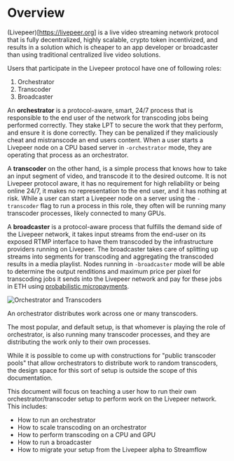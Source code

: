 # Overview

(Livepeer)[https://livepeer.org] is a live video streaming network protocol that is fully decentralized, highly scalable, crypto token incentivized, and results in a solution which is cheaper to an app developer or broadcaster than using traditional centralized live video solutions.

Users that participate in the Livepeer protocol have one of following roles:

1. Orchestrator
2. Transcoder
3. Broadcaster

An **orchestrator** is a protocol-aware, smart, 24/7 process that is responsible to the end user of the network for transcoding jobs being performed correctly. They stake LPT to secure the work that they perform, and ensure it is done correctly. They can be penalized if they maliciously cheat and mistranscode an end users content. When a user starts a Livepeer node on a CPU based server in `-orchestrator` mode, they are operating that process as an orchestrator.

A **transcoder** on the other hand, is a simple process that knows how to take an input segment of video, and transcode it to the desired outcome. It is not Livepeer protocol aware, it has no requirement for high reliability or being online 24/7, it makes no representation to the end user, and it has nothing at risk. While a user can start a Livepeer node on a server using the `-transcoder` flag to run a process in this role, they often will be running many transcoder processes, likely connected to many GPUs.

A **broadcaster** is a protocol-aware process that fulfills the demand side of the Livepeer network, it takes input streams from the end-user on its exposed RTMP interface to have them transcoded by the infrastructure providers running on Livepeer. The broadcaster takes care of splitting up streams into segments for transcoding and aggregating the transcoded results in a media playlist. Nodes running in `-broadcaster` mode will be able to determine the output renditions and maximum price per pixel for transcoding jobs it sends into the Livepeer network and pay for these jobs in ETH using [probabilistic micropayments](https://medium.com/livepeer-blog/streamflow-probabilistic-micropayments-f3a647672462). 

![Orchestrator and Transcoders](https://livepeer-assets.s3.amazonaws.com/bot.png)

An orchestrator distributes work across one or many transcoders.

The most popular, and default setup, is that whomever is playing the role of orchestrator, is also running many transcoder processes, and they are distributing the work only to their own processes.

While it is possible to come up with constructions for "public transcoder pools" that allow orchestrators to distribute work to random transcoders, the design space for this sort of setup is outside the scope of this documentation. 

This document will focus on teaching a user how to run their own orchestrator/transcoder setup to perform work on the Livepeer network. This includes: 

* How to run an orchestrator
* How to scale transcoding on an orchestrator
* How to perform transcoding on a CPU and GPU
* How to run a broadcaster
* How to migrate your setup from the Livepeer alpha to Streamflow
